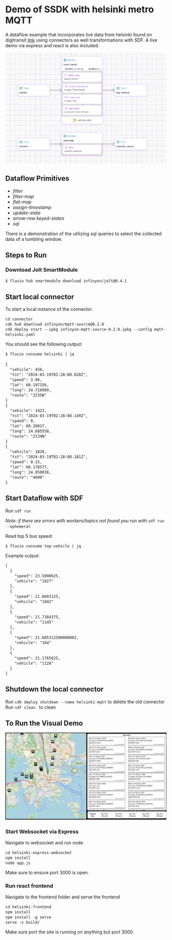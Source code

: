 
# Demo of SSDK with helsinki metro MQTT
A dataflow example that incorporates live data from helsinki found on digitransit [link](https://digitransit.fi/en/developers/apis/4-realtime-api/vehicle-positions/high-frequency-positioning/#event-types) using connectors as well transformations with SDF. A live demo via express and react is also included.

![Stateful Dataflow](helsinki-visual-demo.png)

## Dataflow Primitives

 - *filter*
 - *filter-map*
 - *flat-map*
 - *assign-timestamp*
 - *update-state*
 - *arrow-row keyed-states*
 - *sql*

There is a demonstration of the utilizing sql queries to select the collected data of a tumbling window.

## Steps to Run
### Download Jolt SmartModule
```
$ fluvio hub smartmodule download infinyon/jolt@0.4.1
```
## Start local connector
To start a local instance of the connector. 
```
cd connector
cdk hub download infinyon/mqtt-source@0.2.8
cdk deploy start --ipkg infinyon-mqtt-source-0.2.8.ipkg --config mqtt-helsinki.yaml
```

You should see the following output:

```
$ fluvio consume helsinki | jq

{
  "vehicle": 456,
  "tst": "2024-03-19T02:28:08.028Z",
  "speed": 3.96,
  "lat": 60.197156,
  "long": 24.718909,
  "route": "2235N"
}
{
  "vehicle": 1423,
  "tst": "2024-03-19T02:28:08.149Z",
  "speed": 0,
  "lat": 60.20017,
  "long": 24.685558,
  "route": "2134N"
}
{
  "vehicle": 1828,
  "tst": "2024-03-19T02:28:08.181Z",
  "speed": 0.15,
  "lat": 60.178577,
  "long": 24.950038,
  "route": "4600"
}

```
## Start Dataflow with SDF

Run ```sdf run```

_Note: if there are errors with workers/topics not found you run with_ ```sdf run --ephemeral```

Read top 5 bus speed:
```
$ fluvio consume top-vehicle | jq
```
Example output:
```
[
  {
    "speed": 23.5090625,
    "vehicle": "1827"
  },
  {
    "speed": 21.8603125,
    "vehicle": "1042"
  },
  {
    "speed": 21.7384375,
    "vehicle": "1145"
  },
  {
    "speed": 21.685312500000002,
    "vehicle": "164"
  },
  {
    "speed": 21.1765625,
    "vehicle": "1128"
  }
]
```

## Shutdown the local connector
Run ``` cdk deploy shutdown --name helsinki-mqtt ``` to delete the old connector
Run ```sdf clean ``` to clean

## To Run the Visual Demo
![Real time visualization of buses](helsinki-visual.png)
### Start Websocket via Express
Navigate to websocket and run node
```
cd helsinki-express-websocket
npm install
node app.js
```
Make sure to ensure port 3000 is open.
### Run react frontend
Navigate to the frontend folder and serve the frontend
```
cd helsinki-frontend
npm install
npm install -g serve
serve -s build/
```
Make sure port the site is running on anything but port 3000.

